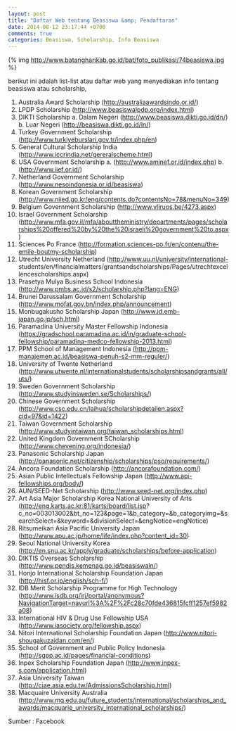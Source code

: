 ```yaml
---
layout: post
title: "Daftar Web tentang Beasiswa &amp; Pendaftaran"
date: 2014-08-12 23:17:44 +0700
comments: true
categories: Beasiswa, Scholarship, Info Beasiswa
---
```


{% img http://www.batangharikab.go.id/bat/foto_publikasi/74beasiswa.jpg %}

berikut ini adalah list-list atau daftar web yang menyediakan info tentang beasiswa atau scholarship, 

1. Australia Award Scholarship (http://australiaawardsindo.or.id/)
2. LPDP Scholarship (http://www.beasiswalpdp.org/index.html)
3. DIKTI Scholarship
a. Dalam Negeri (http://www.beasiswa.dikti.go.id/dn/)
b. Luar Negeri (http://beasiswa.dikti.go.id/ln/)
4. Turkey Government Scholarship (http://www.turkiyeburslari.gov.tr/index.php/en)
5. General Cultural Scholarship India (http://www.iccrindia.net/gereralscheme.html)
6. USA Government Scholarship
a. (http://www.aminef.or.id/index.php)
b. (http://www.iief.or.id/)
7. Netherland Government Scholarship (http://www.nesoindonesia.or.id/beasiswa)
8. Korean Government Scholarship (http://www.niied.go.kr/eng/contents.do?contentsNo=78&menuNo=349)
9. Belgium Government Scholarship (http://www.vliruos.be/4273.aspx)
10. Israel Government Scholarship (http://www.mfa.gov.il/mfa/abouttheministry/departments/pages/scholarships%20offered%20by%20the%20israeli%20government%20to.aspx)
11. Sciences Po France (http://formation.sciences-po.fr/en/contenu/the-emile-boutmy-scholarship)
12. Utrecht University Netherland (http://www.uu.nl/university/international-
students/en/financialmatters/grantsandscholarships/Pages/utrechtexcellencescholarships.aspx)
13. Prasetya Mulya Business School Indonesia (http://www.pmbs.ac.id/s2/scholarship.php?lang=ENG)
14. Brunei Darussalam Government Scholarship (http://www.mofat.gov.bn/index.php/announcement)
15. Monbugakusho Scholarship Japan (http://www.id.emb-japan.go.jp/sch.html)
16. Paramadina University Master Fellowship Indonesia (https://gradschool.paramadina.ac.id/in/graduate-school-fellowship/paramadina-medco-fellowship-2013.html)
17. PPM School of Management Indonesia (http://ppm-manajemen.ac.id/beasiswa-penuh-s2-mm-reguler/)
18. University of Twente Netherland (http://www.utwente.nl/internationalstudents/scholarshipsandgrants/all/uts/)
19. Sweden Government Scholarship (http://www.studyinsweden.se/Scholarships/)
20. Chinese Government Scholarship (http://www.csc.edu.cn/laihua/scholarshipdetailen.aspx?cid=97&id=1422)
21. Taiwan Government Scholarship (http://www.studyintaiwan.org/taiwan_scholarships.html)
22. United Kingdom Government SCholarship (http://www.chevening.org/indonesia/)
23. Panasonic Scholarship Japan (http://panasonic.net/citizenship/scholarships/pso/requirements/)
24. Ancora Foundation Scholarship (http://ancorafoundation.com/)
25. Asian Public Intellectuals Fellowship Japan (http://www.api-fellowships.org/body/)
26. AUN/SEED-Net Scholarship (http://www.seed-net.org/index.php)
27. Art Asia Major Scholarship Korea National University of Arts (http://eng.karts.ac.kr:81/karts/board/list.jsp?
c_no=003013002&bt_no=123&page=1&b_category=&b_categoryimg=&searchSelect=&keyword=&divisionSelect=&engNotice=engNotice)
28. Ritsumeikan Asia Pacific University Japan (http://www.apu.ac.jp/home/life/index.php?content_id=30)
29. Seoul National University Korea (http://en.snu.ac.kr/apply/graduate/scholarships/before-application)
30. DIKTIS Overseas Scholarship (http://www.pendis.kemenag.go.id/beasiswaln/)
31. Honjo International Scholarship Foundation Japan (http://hisf.or.jp/english/sch-f/)
32. IDB Merit Scholarship Programme for High Technology (http://www.isdb.org/irj/portal/anonymous?NavigationTarget=navurl%3A%2F%2Fc28c70fde436815fcff1257ef5982a08)
33. International HIV & Drug Use Fellowship USA (http://www.iasociety.org/fellowship.aspx)
34. Nitori International Scholarship Foundation Japan (http://www.nitori-shougakuzaidan.com/en/)
35. School of Government and Public Policy Indonesia (http://sgpp.ac.id/pages/financial-conditions)
36. Inpex Scholarship Foundation Japan (http://www.inpex-s.com/application.html)
37. Asia University Taiwan (http://ciae.asia.edu.tw/AdmissionsScholarship.html)
38. Macquaire University Australia (http://www.mq.edu.au/future_students/international/scholarships_and_awards/macquarie_university_international_scholarships/)

Sumber : Facebook